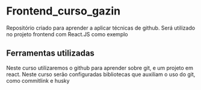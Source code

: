 # Frontend_curso_gazin
Repositório criado para aprender a aplicar técnicas de github. Será utilizado no projeto frontend com React.JS como exemplo

## Ferramentas utilizadas

Neste curso utilizaremos o github para aprender sobre git, e um projeto em react. Neste curso serão configuradas bibliotecas que auxiliam o uso do git, como commitlink e husky

